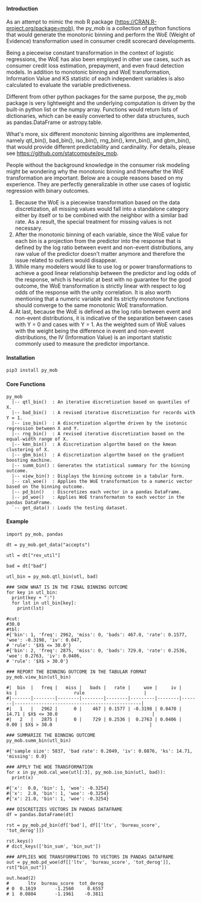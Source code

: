 #### Introduction

As an attempt to mimic the mob R package (https://CRAN.R-project.org/package=mob), the py\_mob is a collection of python functions that would generate the monotonic binning and perform the WoE (Weight of Evidence) transformation used in consumer credit scorecard developments. 

Being a piecewise constant transformation in the context of logistic regressions, the WoE has also been employed in other use cases, such as consumer credit loss estimation, prepayment, and even fraud detection models. In addition to monotonic binning and WoE transformation, Information Value and KS statistic of each independent variables is also calculated to evaluate the variable predictiveness. 

Different from other python packages for the same purpose, the py\_mob package is very lightweight and the underlying computation is driven by the built-in python list or the numpy array. Functions would return lists of dictionaries, which can be easily converted to other data structures, such as pandas.DataFrame or astropy.table. 

What's more, six different monotonic binning algorithms are implemented, namely qtl\_bin(), bad\_bin(), iso\_bin(), rng\_bin(), kmn\_bin(), and gbm\_bin(), that would provide different predictability and cardinality. For details, please see https://github.com/statcompute/py_mob.

People without the background knowledge in the consumer risk modeling might be wondering why the monotonic binning and thereafter the WoE transformation are important. Below are a couple reasons based on my experience. They are perfectly generalizable in other use cases of logistic regression with binary outcomes. 
1. Because the WoE is a piecewise transformation based on the data discretization, all missing values would fall into a standalone category either by itself or to be combined with the neighbor with a similar bad rate. As a result, the special treatment for missing values is not necessary.
2. After the monotonic binning of each variable, since the WoE value for each bin is a projection from the predictor into the response that is defined by the log ratio between event and non-event distributions, any raw value of the predictor doesn't matter anymore and therefore the issue related to outliers would disappear.
3. While many modelers would like to use log or power transformations to achieve a good linear relationship between the predictor and log odds of the response, which is heuristic at best with no guarantee for the good outcome, the WoE transformation is strictly linear with respect to log odds of the response with the unity correlation. It is also worth mentioning that a numeric variable and its strictly monotone functions should converge to the same monotonic WoE transformation.
4. At last, because the WoE is defined as the log ratio between event and non-event distributions, it is indicative of the separation between cases with Y = 0 and cases with Y = 1. As the weighted sum of WoE values with the weight being the difference in event and non-event distributions, the IV (Information Value) is an important statistic commonly used to measure the predictor importance.

 
#### Installation

```python
pip3 install py_mob
```

#### Core Functions

```
py_mob
  |-- qtl_bin()  : An iterative discretization based on quantiles of X.  
  |-- bad_bin()  : A revised iterative discretization for records with Y = 1.
  |-- iso_bin()  : A discretization algorthm driven by the isotonic regression between X and Y. 
  |-- rng_bin()  : A revised iterative discretization based on the equal-width range of X.  
  |-- kmn_bin()  : A discretization algorthm based on the kmean clustering of X.  
  |-- gbm_bin()  : A discretization algorthm based on the gradient boosting machine.  
  |-- summ_bin() : Generates the statistical summary for the binning outcome. 
  |-- view_bin() : Displays the binning outcome in a tabular form. 
  |-- cal_woe()  : Applies the WoE transformation to a numeric vector based on the binning outcome.
  |-- pd_bin()   : Discretizes each vector in a pandas DataFrame.
  |-- pd_woe()   : Applies WoE transformaton to each vector in the pandas DataFrame.
  `-- get_data() : Loads the testing dataset.
```


#### Example 

```
import py_mob, pandas

dt = py_mob.get_data("accepts")

utl = dt["rev_util"]

bad = dt["bad"]

utl_bin = py_mob.qtl_bin(utl, bad)

### SHOW WHAT IS IN THE FINAL BINNING OUTCOME 
for key in utl_bin:
  print(key + ":")
  for lst in utl_bin[key]:
    print(lst)

#cut:
#30.0
#tbl:
#{'bin': 1, 'freq': 2962, 'miss': 0, 'bads': 467.0, 'rate': 0.1577, 'woe': -0.3198, 'iv': 0.047, 
# 'rule': '$X$ <= 30.0'}
#{'bin': 2, 'freq': 2875, 'miss': 0, 'bads': 729.0, 'rate': 0.2536, 'woe': 0.2763, 'iv': 0.0406, 
# 'rule': '$X$ > 30.0'}

### REPORT THE BINNING OUTCOME IN THE TABULAR FORMAT
py_mob.view_bin(utl_bin)

#|  bin  |   freq |   miss |   bads |   rate |     woe |     iv |    ks |                     rule                      |
#|-------|--------|--------|--------|--------|---------|--------|-------|-----------------------------------------------|
#|   1   |   2962 |      0 |    467 | 0.1577 | -0.3198 | 0.0470 | 14.71 | $X$ <= 30.0                                   |
#|   2   |   2875 |      0 |    729 | 0.2536 |  0.2763 | 0.0406 |  0.00 | $X$ > 30.0                                    |

### SUMMARIZE THE BINNING OUTCOME
py_mob.summ_bin(utl_bin)

#{'sample size': 5837, 'bad rate': 0.2049, 'iv': 0.0876, 'ks': 14.71, 'missing': 0.0}

### APPLY THE WOE TRANSFORMATION
for x in py_mob.cal_woe(utl[:3], py_mob.iso_bin(utl, bad)):
  print(x)

#{'x':  0.0, 'bin': 1, 'woe': -0.3254}
#{'x':  2.0, 'bin': 1, 'woe': -0.3254}
#{'x': 21.0, 'bin': 1, 'woe': -0.3254}

### DISCRETIZES VECTORS IN PANDAS DATAFRAME
df = pandas.DataFrame(dt)

rst = py_mob.pd_bin(df['bad'], df[['ltv', 'bureau_score', 'tot_derog']])

rst.keys()
# dict_keys(['bin_sum', 'bin_out'])

### APPLIES WOE TRANSFORMATIONS TO VECTORS IN PANDAS DATAFRAME
out = py_mob.pd_woe(df[['ltv', 'bureau_score', 'tot_derog']], rst["bin_out"])

out.head(2)
#       ltv  bureau_score  tot_derog
# 0  0.1619       -1.2560     0.6557
# 1  0.0804       -1.1961    -0.3811
```
